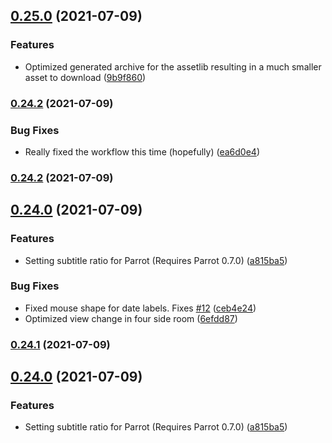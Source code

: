 ## [0.25.0](https://github.com/deep-entertainment/egoventure/compare/0.24.2...0.25.0) (2021-07-09)


### Features

* Optimized generated archive for the assetlib resulting in a much smaller asset to download ([9b9f860](https://github.com/deep-entertainment/egoventure/commit/9b9f8606ef2ce9b4fc0e81db149918132652f2a3))



### [0.24.2](https://github.com/deep-entertainment/egoventure/compare/0.24.1...0.24.2) (2021-07-09)


### Bug Fixes

* Really fixed the workflow this time (hopefully) ([ea6d0e4](https://github.com/deep-entertainment/egoventure/commit/ea6d0e4de753ab24b9b3e416b58a64e1ecdb8508))



### [0.24.2](https://github.com/deep-entertainment/egoventure/compare/0.24.1...0.24.2) (2021-07-09)



## [0.24.0](https://github.com/deep-entertainment/egoventure/compare/0.23.0...0.24.0) (2021-07-09)


### Features

* Setting subtitle ratio for Parrot (Requires Parrot 0.7.0) ([a815ba5](https://github.com/deep-entertainment/egoventure/commit/a815ba5a13d6bb567f34301a928f90f9cc2a2332))


### Bug Fixes

* Fixed mouse shape for date labels. Fixes [#12](https://github.com/deep-entertainment/egoventure/issues/12) ([ceb4e24](https://github.com/deep-entertainment/egoventure/commit/ceb4e247573d765119d7fba7d24e6122f5c67022))
* Optimized view change in four side room ([6efdd87](https://github.com/deep-entertainment/egoventure/commit/6efdd87190e2cd372fcd720bdac775466b548e6f))



### [0.24.1](https://github.com/deep-entertainment/egoventure/compare/0.24.0...0.24.1) (2021-07-09)



## [0.24.0](https://github.com/deep-entertainment/egoventure/compare/0.23.3...0.24.0) (2021-07-09)


### Features

* Setting subtitle ratio for Parrot (Requires Parrot 0.7.0) ([a815ba5](https://github.com/deep-entertainment/egoventure/commit/a815ba5a13d6bb567f34301a928f90f9cc2a2332))
